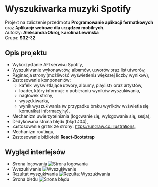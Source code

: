# Wyszukiwarka muzyki Spotify

Projekt na zaliczenie przedmiotu **Programowanie aplikacji formatkowych** oraz **Aplikacje webowe dla urządzeń mobilnych**.<br/>
Autorzy: **Aleksandra Okrój, Karolina Lewińska**<br/>
Grupa: **S32-32**<br/>

## Opis projektu
- Wykorzystanie API serwisu Spotify,
- Wyszukiwanie wykonawców, albumów, utworów oraz list utworów,
- Paginacja strony (możliwość wyświetlenia większej liczby wyników),
- Zastosowanie komponentów:
  - kafelki wyświetlające utwory, albumy, playlisty oraz artystów,
  - loader, który informuje o pobieraniu wyników wyszukiwania,
  - nagłówek strony,
  - wyszukiwarka,
  - wynik wyszukiwania (w przypadku braku wyników wyświetla się komunikat informacyjny),
- Mechanizm uwierzytelniania (logowanie się, wylogowanie się, sesja),
- Dedykowana strona błędu (błąd 404),
- Zastosowanie grafik ze strony: https://undraw.co/illustrations,
- Mechanizm routingu,
- Zastosowanie biblioteki **React-Bootstrap**.

## Wygląd interfejsów
- Strona logowania 
![Strona logowania](https://github.com/aleksandraokroj/spotify-music-app/blob/master/ReadMeImages/LoginPage.PNG)
- Wyszukiwanie 
![Wyszukiwanie](https://github.com/aleksandraokroj/spotify-music-app/blob/master/ReadMeImages/SearchDashboard.PNG)
- Rezultat wyszukiwania 
![Rezultat Wyszukiwania](https://github.com/aleksandraokroj/spotify-music-app/blob/master/ReadMeImages/SearchResult.PNG)
- Strona błędu
![Strona błędu](https://github.com/aleksandraokroj/spotify-music-app/blob/master/ReadMeImages/ErrorPage.PNG)
